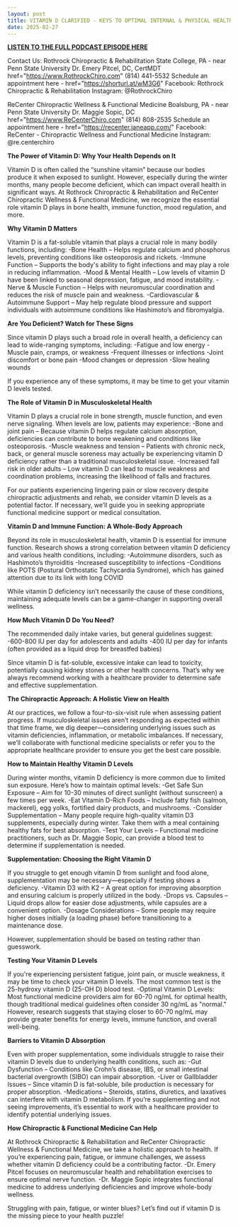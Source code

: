 ```yaml
---
layout: post
title: VITAMIN D CLARIFIED - KEYS TO OPTIMAL INTERNAL & PHYSICAL HEALTH
date: 2025-02-27
---
```


**<a href="https://www.youtube.com/watch?v=CIzbGQww_xE">LISTEN TO THE FULL PODCAST EPISODE HERE</a>**

Contact Us:
Rothrock Chiropractic & Rehabilitation
State College, PA - near Penn State University
Dr. Emery Pitcel, DC, CertMDT
href="https://www.RothrockChiro.com"
(814) 441-5532
Schedule an appointment here - href="https://shorturl.at/wM3G6"
Facebook: Rothrock Chiropractic & Rehabilitation
Instagram: @RothrockChiro

ReCenter Chiropractic Wellness & Functional Medicine
Boalsburg, PA - near Penn State University
Dr. Maggie Sopic, DC
href="https://www.ReCenterChiro.com"
(814) 808-2535
Schedule an appointment here - href="https://recenter.janeapp.com/"
Facebook: ReCenter - Chiropractic Wellness and Functional Medicine
Instagram: @re.centerchiro


**The Power of Vitamin D: Why Your Health Depends on It**

Vitamin D is often called the “sunshine vitamin” because our bodies produce it when exposed to sunlight. However, especially during the winter months, many people become deficient, which can impact overall health in significant ways. At Rothrock Chiropractic & Rehabilitation and ReCenter Chiropractic Wellness & Functional Medicine, we recognize the essential role vitamin D plays in bone health, immune function, mood regulation, and more.

**Why Vitamin D Matters**

Vitamin D is a fat-soluble vitamin that plays a crucial role in many bodily functions, including:
-Bone Health – Helps regulate calcium and phosphorus levels, preventing conditions like osteoporosis and rickets.
-Immune Function – Supports the body's ability to fight infections and may play a role in reducing inflammation.
-Mood & Mental Health – Low levels of vitamin D have been linked to seasonal depression, fatigue, and mood instability.
-Nerve & Muscle Function – Helps with neuromuscular coordination and reduces the risk of muscle pain and weakness.
-Cardiovascular & Autoimmune Support – May help regulate blood pressure and support individuals with autoimmune conditions like Hashimoto’s and fibromyalgia.

**Are You Deficient? Watch for These Signs**

Since vitamin D plays such a broad role in overall health, a deficiency can lead to wide-ranging symptoms, including:
-Fatigue and low energy
-Muscle pain, cramps, or weakness
-Frequent illnesses or infections
-Joint discomfort or bone pain
-Mood changes or depression
-Slow healing wounds

If you experience any of these symptoms, it may be time to get your vitamin D levels tested.

**The Role of Vitamin D in Musculoskeletal Health**

Vitamin D plays a crucial role in bone strength, muscle function, and even nerve signaling. When levels are low, patients may experience:
-Bone and joint pain – Because vitamin D helps regulate calcium absorption, deficiencies can contribute to bone weakening and conditions like osteoporosis.
-Muscle weakness and tension – Patients with chronic neck, back, or general muscle soreness may actually be experiencing vitamin D deficiency rather than a traditional musculoskeletal issue.
-Increased fall risk in older adults – Low vitamin D can lead to muscle weakness and coordination problems, increasing the likelihood of falls and fractures.

For our patients experiencing lingering pain or slow recovery despite chiropractic adjustments and rehab, we consider vitamin D levels as a potential factor. If necessary, we’ll guide you in seeking appropriate functional medicine support or medical consultation.

**Vitamin D and Immune Function: A Whole-Body Approach**

Beyond its role in musculoskeletal health, vitamin D is essential for immune function. Research shows a strong correlation between vitamin D deficiency and various health conditions, including:
-Autoimmune disorders, such as Hashimoto’s thyroiditis
-Increased susceptibility to infections
-Conditions like POTS (Postural Orthostatic Tachycardia Syndrome), which has gained attention due to its link with long COVID

While vitamin D deficiency isn’t necessarily the cause of these conditions, maintaining adequate levels can be a game-changer in supporting overall wellness.

**How Much Vitamin D Do You Need?**

The recommended daily intake varies, but general guidelines suggest:
-600-800 IU per day for adolescents and adults
-400 IU per day for infants (often provided as a liquid drop for breastfed babies)

Since vitamin D is fat-soluble, excessive intake can lead to toxicity, potentially causing kidney stones or other health concerns. That’s why we always recommend working with a healthcare provider to determine safe and effective supplementation.

**The Chiropractic Approach: A Holistic View on Health**

At our practices, we follow a four-to-six-visit rule when assessing patient progress. If musculoskeletal issues aren’t responding as expected within that time frame, we dig deeper—considering underlying issues such as vitamin deficiencies, inflammation, or metabolic imbalances. If necessary, we’ll collaborate with functional medicine specialists or refer you to the appropriate healthcare provider to ensure you get the best care possible.

**How to Maintain Healthy Vitamin D Levels**

During winter months, vitamin D deficiency is more common due to limited sun exposure. Here’s how to maintain optimal levels:
-Get Safe Sun Exposure – Aim for 10-30 minutes of direct sunlight (without sunscreen) a few times per week.
-Eat Vitamin D-Rich Foods – Include fatty fish (salmon, mackerel), egg yolks, fortified dairy products, and mushrooms.
-Consider Supplementation – Many people require high-quality vitamin D3 supplements, especially during winter. Take them with a meal containing healthy fats for best absorption.
-Test Your Levels – Functional medicine practitioners, such as Dr. Maggie Sopic, can provide a blood test to determine if supplementation is needed.

**Supplementation: Choosing the Right Vitamin D**

If you struggle to get enough vitamin D from sunlight and food alone, supplementation may be necessary—especially if testing shows a deficiency.
-Vitamin D3 with K2 – A great option for improving absorption and ensuring calcium is properly utilized in the body.
-Drops vs. Capsules – Liquid drops allow for easier dose adjustments, while capsules are a convenient option.
-Dosage Considerations – Some people may require higher doses initially (a loading phase) before transitioning to a maintenance dose.

However, supplementation should be based on testing rather than guesswork.

**Testing Your Vitamin D Levels**

If you're experiencing persistent fatigue, joint pain, or muscle weakness, it may be time to check your vitamin D levels. The most common test is the 25-hydroxy vitamin D (25-OH D) blood test.
-Optimal Vitamin D Levels: Most functional medicine providers aim for 60-70 ng/mL for optimal health, though traditional medical guidelines often consider 30 ng/mL as "normal." However, research suggests that staying closer to 60-70 ng/mL may provide greater benefits for energy levels, immune function, and overall well-being.

**Barriers to Vitamin D Absorption**

Even with proper supplementation, some individuals struggle to raise their vitamin D levels due to underlying health conditions, such as:
-Gut Dysfunction – Conditions like Crohn’s disease, IBS, or small intestinal bacterial overgrowth (SIBO) can impair absorption.
-Liver or Gallbladder Issues – Since vitamin D is fat-soluble, bile production is necessary for proper absorption.
-Medications – Steroids, statins, diuretics, and laxatives can interfere with vitamin D metabolism.
If you’re supplementing and not seeing improvements, it’s essential to work with a healthcare provider to identify potential underlying issues.

**How Chiropractic & Functional Medicine Can Help**

At Rothrock Chiropractic & Rehabilitation and ReCenter Chiropractic Wellness & Functional Medicine, we take a holistic approach to health. If you’re experiencing pain, fatigue, or immune challenges, we assess whether vitamin D deficiency could be a contributing factor.
-Dr. Emery Pitcel focuses on neuromuscular health and rehabilitation exercises to ensure optimal nerve function.
-Dr. Maggie Sopic integrates functional medicine to address underlying deficiencies and improve whole-body wellness.

Struggling with pain, fatigue, or winter blues? Let’s find out if vitamin D is the missing piece to your health puzzle!

